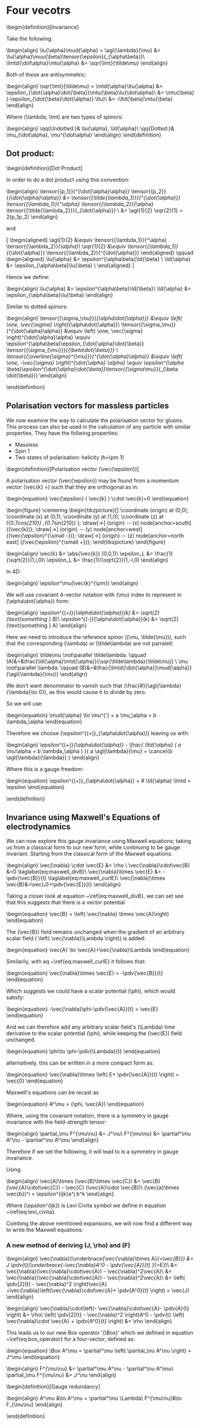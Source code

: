 # Four vecotrs

<!-- begin:2019.10.29.md -->

<!-- #TODO: link to previous def that I have written  / Write definition of invariance -->

\begin{definition}[Invariance]

Take the following:


\begin{align}
  \lu{\alpha}\mud{\alpha} = \agl{\lambda}{\mu} &= \lu{\alpha}\muu{\beta}\tensor{\epsilon}{_{\alpha\beta}}\\
  \lmtd{\dot\alpha}\mtu{\alpha} &= \sqr{\lmt}{\tilde\mu}
\end{align}

Both of these are antisymmetric:

\begin{align}
  \sqr{\lmt}{\tilde\mu} = \mtd{\alpha}\ltu{\alpha} &= \epsilon_{\dot{\alpha}\dot{\beta}}\mtu{\beta}\lu{\dot\alpha}\\
  &= \mtu{\beta}(-\epsilon_{\dot{\beta}\dot{\alpha}} \ltu)\\
  &= -\ltd{\beta}\mtu{\beta}
\end{align}

Where \(\lambda, \lmt\) are two types of spinors:

\begin{align}
  \qq{Undotted:}& \lu{\alpha},   \ld{\alpha}\\
  \qq{Dotted:}& \mu_{\dot\alpha}, \mu^{\dot\alpha}
\end{align}
\end{definition}

## Dot product:


\begin{definition}[Dot Product]

In order to do a dot product using this convention:

\begin{align}
  \tensor{{p_1}}{^{\dot{\alpha}\alpha}} \tensor{{p_2}}{_{\dot{\alpha}\alpha}}
    &= \tensor{{\tilde{\lambda_1}}}{^{\dot{\alpha}}}
    \tensor{{\lambda_1}}{^\alpha}
    \tensor{{\lambda_2}}{_\alpha}
    \tensor{{\tilde{\lambda_2}}}{_{\dot{\alpha}}} \\
  &= \agl{1}{2} \sqr{2}{1} = 2(p_1p_2)
\end{align}

and

\[
  \begin{aligned}
    \agl{1}{2} &\equiv \tensor{{\lambda_1}}{^\alpha} \tensor{{\lambda_2}}{_\alpha}\\
    \sqr{1}{2} &\equiv \tensor{{\lambda_1}}{_{\dot{\alpha}}} \tensor{{\lambda_2}}{^{\dot{\alpha}}}
  \end{aligned} \qquad
  \begin{aligned}
    \lu{\alpha} &= \epsilon^{\alpha\beta}\ld{\beta} \\
    \ld{\alpha} &= \epsilon_{\alpha\beta}\lu{\beta} \\
  \end{aligned}
\]

Hence we define:

\begin{align}
  \lu{\alpha} &= \epsilon^{\alpha\beta}\ld{\beta}\\
  \ld{\alpha} &= \epsilon_{\alpha\beta}\lu{\beta}
\end{align}

Similar to dotted spinors:

\begin{align}
  \tensor{{\sigma_\mu}}{_{\alpha\dot{\alpha}}} &\equiv
    \left( \one, \vec{\sigma} \right)_{\alpha\dot{\alpha}}\\
  \tensor{{\sigma_\mu}}{^{\dot{\alpha}\alpha}} &\equiv
    \left( \one, \vec{\sigma} \right)^{\dot{\alpha}\alpha}
      \equiv \epsilon^{\alpha\beta}\epsilon_{\dot{\alpha}\dot{\beta}} \tensor{{\sigma_{\mu}}}{_{\beta\dot{\beta}}} \\
  \tensor{{\overline{\sigma}^{\mu}}}{^{\dot{\alpha}\alpha}} &\equiv
    \left( \one, -\vec{\sigma} \right)^{\dot{\alpha} \alpha}
      \equiv \epsilon^{\alpha \beta}\epsilon^{\dot{\alpha}\dot{\beta}}\tensor{{\sigma_\mu}}{_{\beta \dot{\beta}}}
\end{align}

\end{definition}


<!-- #TODO: write definition for spinnors -->

<!-- #UPTO: 14th april 10:52  -->


## Polarisation vectors for massless particles

We now examine the way to calculate the polarisation vector for gluons. This process can also be used in the calculation of any particle with similar properties. They have the follwing properties:

 - Massless
 - Spin 1
 - Two states of polarisation: helicity \(h=\pm 1\)

\begin{definition}[Polarisation vector \(\vec{\epsilon}\)]

A polarisation vector \(\vec{\epsilon}\) may be found from a momentum vector \(\vec{k} =\) such that they are orthogonal as in:

\begin{equation}
  \vec{\epsilon} ( \vec{k} ) \cdot \vec{k}=0
\end{equation}

\begin{figure}
  \centering
  \begin{tikzpicture}[]
    \coordinate (origin) at (0,0);
    \coordinate (x) at (0,1);
    \coordinate (y) at (1,0);
    \coordinate (z) at ({0.7*cos(210)} ,{0.7*sin(210)} );
    \draw[->] (origin) -- (x) node[anchor=south] {\(\vec{k}\)};
    \draw[->] (origin) -- (y) node[anchor=west] {\(\vec{\epsilon}^{\small -}\)};
    \draw[->] (origin) -- (z) node[anchor=north east] {\(\vec{\epsilon}^{\small +}\)};
  \end{tikzpicture}
\end{figure}

\begin{align}
  \vec{k} &= \abs{\vec{k}} (0,0,1)\\
  \epsilon_L &= \frac{1}{\sqrt{2}}(1,i,0)\\
  \epsilon_L &= \frac{1}{\sqrt{2}}(1,-i,0)
\end{align}

In 4D:

\begin{align}
  \epsilon^\mu(\vec{k}^{\pm})
\end{align}

We will use covariant 4-vector notation with \(\mu\) index to represent in \(\alpha\dot{\alpha}\) form:

\begin{align}
  \epsilon^{(+)}_{\alpha\dot{\alpha}}(k) &= \sqrt{2} (\text{something } B)\\
  \epsilon^{(-)}_{\alpha\dot{\alpha}}(k) &= \sqrt{2} (\text{something } A)
\end{align}

Here we need to introduce the reference spinor (\(\mu, \tilde{\mu}\)), such that the corresponding \(\lambda\) or \(\tilde\lambda\) are not parralell:

\begin{align}
  \tilde\mu \not\parallel \tilde\lambda: \qquad
    (A)&=&\frac{\ld{\alpha}\mtd{\alpha}}{\sqr{\tilde\lambda}{\tilde\mu}} \\
  \mu \not\parallel \lambda: \qquad
    (B)&=&\frac{\lmtd{\dot{\alpha}}\mud{\alpha}}{\agl{\lambda}{\mu}}
\end{align}

We don't want denominator to vanish such that \(\frac{\#}{\agl{\lambda}{\lambda}\to 0}\), as this would cause it to divide by zero.

So we will use:

\begin{equation}
\mud{\alpha} \to \mu^{'} = a \mu_\alpha + b \lambda_\alpha
\end{equation}

Therefore we choose \(\epsilon^{(+)}_{\alpha\dot{\alpha}}\) leaving us with:

\begin{align}
  \epsilon^{(+)}_{\alpha\dot{\alpha}} - \frac{
    \ltd{\alpha} ( a \mu_\alpha + b \lambda_\alpha )
  }{
    a \agl{\lambda}{\mu} + \cancel{b \agl{\lambda}{\lambda}}
  }
\end{align}

Where this is a gauge freedom:

\begin{equation}
  \epsilon^{(+)}_{\alpha\dot{\alpha}}  + \# \ld{\alpha} \lmtd = \epsilon
\end{equation}

\end{definition}

## Invariance using Maxwell's Equations of electrodynamics

<!-- https://www.ippp.dur.ac.uk/~krauss/Lectures/QuarksLeptons/QED/GaugeInvariance_1.html -->

We can now explore this gauge invariance using Maxwell equations; taking us
from a classical form to our new form, while continuing to be gauge invariant.
Starting from the classical form of the Maxwell equations:

\begin{align}
  \vec{\nabla} \cdot \vec{E} &= \rho \\
  \vec{\nabla}\cdot\vec{B} &=0 \taglabel{eq:maxwell_divB}\\
  \vec{\nabla}\times \vec{E} &= -\pdv{\vec{B}}{t} \taglabel{eq:maxwell_curlE}\\
  \vec{\nabla}\times \vec{B}&=\vec{J}+\pdv{\vec{E}}{t}
\end{align}

Taking a closer look at equation ~\ref{eq:maxwell_divB}, we can set see that this suggests that there is a vector potential

\begin{equation}
  \vec{B} = \left(  \vec{\nabla} \times \vec{A}\right)
\end{equation}

The \(\vec{B}\) field remains unchanged when the gradient of an arbitrary scalar field \( \left( \vec{\nabla}\Lambda \right)\) is added:

\begin{equation}
  \vec{A} \to \vec{A}+\vec{\nabla}\Lambda
\end{equation}

Similarily, with eq ~\ref{eq:maxwell_curlE} it follows that:

\begin{equation}
  \vec{\nabla}\times \vec{E} = -\pdv{\vec{B}}{t}
\end{equation}

Which suggests we could have a scalar potential \(\phi\), which would satisfy:

\begin{equation}
  -\vec{\nabla}\phi-\pdv{\vec{A}}{t} = \vec{E}
\end{equation}

And we can therefore add any arbitrary scalar field's \(\Lambda\) time
derivative to the scalar potential \(\phi\), while keeping the \(\vec{E}\) field
unchanged.

\begin{equation}
  \phi\to \phi-\pdv{\Lambda}{t}
\end{equation}

alternatively, this can be written in a more compact form as:

\begin{equation}
  \vec{\nabla}\times \left( E+ \pdv{\vec{A}}{t} \right) = \vec{0}
\end{equation}

Maxwell's equations can be recast as

\begin{equation}
  A^\mu = (\phi, \vec{A})
\end{equation}

Where, using the covariant notation, there is a symmetry in gauge invariance
with the field-strength tensor:

\begin{align}
  \partial_\mu F^{\mu\nu} &= J^\nu\\
  F^{\mu\nu} &= \partial^\mu A^\nu - \partial^\nu A^\mu
\end{align}

Therefore if we set the following, it will lead to is a symmetry in gauge invariance.

Using

\begin{align}
  \vec{A}\times (\vec{B}\times \vec{C}) &= \vec{B}(\vec{A}\cdot\vec{C}) - \vec{C} (\vec{A}\cdot \vec{B})\\
  (\vec{a}\times \vec{b})^i = \epsilon^{ijk}a^j b^k
\end{align}

Where \(\epsilon^{ijk}\) is Levi Civita symbol we define in equation ~\ref{eq:levi_civita}.

Combing the above mentioned expansions, we will now find a different way to write the Maxwell equations:

### A new method of deriving \(J, \rho\) and \(F\)

\begin{align}
  \vec{\nabla}(\underbrace{\vec{\nabla}\times A}_{=\vec{B}}) &= J \pdv{t}(\underbrace{-\vec{\nabla}A^0 - \pdv{\vec{A}}{t} }_{=E})\\
  &= \vec{\nabla}(\vec{\nabla}\cdot\vec{A}) - \vec{\nabla}^2\vec{A}\\
  &= \vec{\nabla}(\vec{\nabla}\cdot\vec{A}) - \vec{\nabla}^2\vec{A}\\
  &= \left( \pdv[2]{t} - \vec{\nabla}^2 \right)\vec{A} +\vec{\nabla}\left(\vec{\nabla}\cdot\vec{A}+ \pdv{A^0}{t}  \right) = \vec{J}
\end{align}

\begin{align}
  \vec{\nabla}\cdot\left(- \vec{\nabla}\cdot\vec{A}- \pdv{A}{t} \right) &= \rho\\
  \left( \pdv[2]{t} - \vec{\nabla}^2 \right)A^0 - \pdv{t} \left( \vec{\nabla}\cdot \vec{A} + \pdv{A^0}{t} \right) &= \rho
\end{align}

This leads us to our new Box operator '\(\Box\)' which we defined in equation ~\ref{eq:box_operator} for a four-vector, defined as:

\begin{equation}
  \Box A^\mu = \partial^\mu \left( \partial_\nu A^\nu \right) = J^\mu
\end{equation}



\begin{align}
  F^{\mu\nu} &= \partial^\mu A^\nu - \partial^\nu A^\mu\\
  \partial_\mu F^{\mu\nu} &= J^\nu
\end{align}

\begin{definition}[Gauge redundancy]

\begin{align}
  A^\mu &\to A^\mu + \partial^\mu \Lambda\\
  F^{\mu\nu}&\to F_{\mu\nu}
\end{align}

\end{definition}

<!-- end:2019.10.29.md -->
